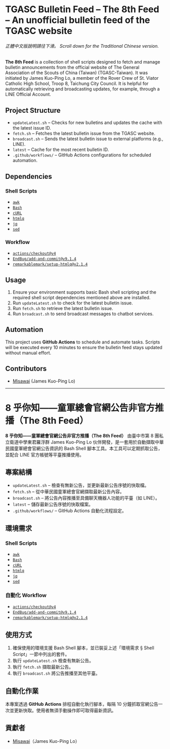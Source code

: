 # TGASC Bulletin Feed – The 8th Feed – An unofficial bulletin feed of the TGASC website

###### 正體中文版說明請往下滑。 Scroll down for the Traditional Chinese version.

**The 8th Feed** is a collection of shell scripts designed to fetch and manage bulletin announcements from the official website of The General Association of the Scouts of China (Taiwan) (TGASC-Taiwan). It was initiated by James Kuo-Ping Lo, a member of the Rover Crew of St. Viator Catholic High School, Troop 8, Taichung City Council. It is helpful for automatically retrieving and broadcasting updates, for example, through a LINE Official Account.

## Project Structure

- `updateLatest.sh` – Checks for new bulletins and updates the cache with the latest issue ID.
- `fetch.sh` – Fetches the latest bulletin issue from the TGASC website.
- `broadcast.sh` –  Sends the latest bulletin issue to external platforms (e.g., LINE).
- `latest` – Cache for the most recent bulletin ID.
- `.github/workflows/` – GitHub Actions configurations for scheduled automation.

## Dependencies

### Shell Scripts

- [`awk`](https://www.gnu.org/software/gawk/)
- [`Bash`](https://www.gnu.org/software/bash/)
- [`cURL`](https://github.com/curl/curl)
- [`htmlq`](https://github.com/mgdm/htmlq)
- [`jq`](https://github.com/jqlang/jq)
- [`sed`](https://www.gnu.org/software/sed/)

### Workflow

- [`actions/checkout@v4`](https://github.com/actions/checkout)
- [`EndBug/add-and-commit@v9.1.4`](https://github.com/EndBug/add-and-commit)
- [`remarkablemark/setup-htmlq@v2.1.4`](https://github.com/remarkablemark/setup-htmlq)

## Usage

1. Ensure your environment supports basic Bash shell scripting and the required shell script dependencies mentioned above are installed.
2. Run `updateLatest.sh` to check for the latest bulletin issue.
3. Run `fetch.sh` to retrieve the latest bulletin issue.
4. Run `broadcast.sh` to send broadcast messages to chatbot services.

## Automation

This project uses **GitHub Actions** to schedule and automate tasks. Scripts will be executed every 10 minutes to ensure the bulletin feed stays updated without manual effort.

## Contributors

- [Misawai](https://github.com/Misawai) (James Kuo-Ping Lo)

----
# 8 乎你知——童軍總會官網公告非官方推播（The 8th Feed）

**8 乎你知——童軍總會官網公告非官方推播（The 8th Feed）** 由臺中市第 8 團私立衛道中學東君羅浮群 James Kuo-Ping Lo 伙伴開發，是一套用於自動擷取中華民國童軍總會官網公告資訊的 Bash Shell 腳本工具。本工具可以定期抓取公告，並配合 LINE 官方帳號等平臺推播使用。

## 專案結構

- `updateLatest.sh` – 檢查有無新公告，並更新最新公告序號的快取檔。
- `fetch.sh` – 從中華民國童軍總會官網擷取最新公告內容。
- `broadcast.sh` – 將公告內容推播至具備聊天機器人功能的平臺（如 LINE）。
- `latest` – 儲存最新公告序號的快取檔案。
- `.github/workflows/` – GitHub Actions 自動化流程設定。

## 環境需求

### Shell Scripts

- [`awk`](https://www.gnu.org/software/gawk/)
- [`Bash`](https://www.gnu.org/software/bash/)
- [`cURL`](https://github.com/curl/curl)
- [`htmlq`](https://github.com/mgdm/htmlq)
- [`jq`](https://github.com/jqlang/jq)
- [`sed`](https://www.gnu.org/software/sed/)

### 自動化 Workflow

- [`actions/checkout@v4`](https://github.com/actions/checkout)
- [`EndBug/add-and-commit@v9.1.4`](https://github.com/EndBug/add-and-commit)
- [`remarkablemark/setup-htmlq@v2.1.4`](https://github.com/remarkablemark/setup-htmlq)

## 使用方式

1. 確保使用的環境支援 Bash Shell 腳本，並已裝妥上述「環境需求 § Shell Script」一節中列出的套件。
2. 執行 `updateLatest.sh` 檢查有無新公告。
3. 執行 `fetch.sh` 擷取最新公告。
4. 執行 `broadcast.sh` 將公告推播至其他平臺。

## 自動化作業

本專案透過 **GitHub Actions** 排程自動化執行腳本，每隔 10 分鐘抓取官網公告一次並更新快取。使用者無須手動操作即可取得最新資訊。

## 貢獻者

- [Misawai](https://github.com/Misawai)（James Kuo-Ping Lo）
